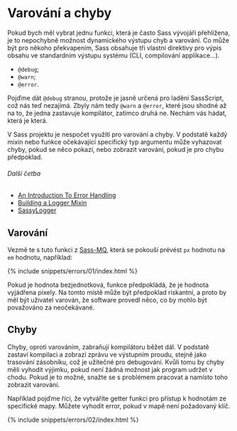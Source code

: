 
# Varování a chyby

Pokud bych měl vybrat jednu funkci, která je často Sass vývojáři přehlížena, je to nepochybně možnost dynamického výstupu chyb a varování. Co může být pro někoho překvapením, Sass obsahuje tři vlastní direktivy pro výpis obsahu ve standardním výstupu systému (CLI, compilování applikace...).

* `@debug`;
* `@warn`;
* `@error`.

Pojďme dát `@debug` stranou, protože je jasně určená pro ladění SassScript, což nás teď nezajímá. Zbyly nám tedy `@warn` a `@error`, které jsou shodné až na to, že jedna zastavuje kompilátor, zatímco druhá ne. Nechám vás hádat, která je která.

V Sass projektu je nespočet využití pro varování a chyby. V podstatě každý mixin nebo funkce očekávající specifický typ argumentu může vyhazovat chyby, pokud se něco pokazí, nebo zobrazit varování, pokud je pro chybu předpoklad.

###### Další četba

* [An Introduction To Error Handling](http://webdesign.tutsplus.com/tutorials/an-introduction-to-error-handling-in-sass--cms-19996)
* [Building a Logger Mixin](http://webdesign.tutsplus.com/tutorials/building-a-logger-mixin-in-sass--cms-22070)
* [SassyLogger](https://github.com/HugoGiraudel/SassyLogger)

## Varování

Vezmě te s tuto funkci z [Sass-MQ](https://github.com/sass-mq/sass-mq), která se pokouší prévést `px` hodnotu na `em` hodnotu, například:

{% include snippets/errors/01/index.html %}

Pokud je hodnota bezjednotková, funkce předpokládá, že je hodnota vyjádřena pixely. Na tomto místě může být předpoklad riskantní, a proto by měl být uživatel varován, že software provedl něco, co by mohlo být považováno za neočekávané.

## Chyby

Chyby, oproti varováním, zabraňují kompilátoru běžet dál. V podstatě zastaví kompilaci a zobrazí zprávu ve výstupním proudu, stejně jako trasování zásobníku, což je užitečné pro debugování. Kvůli tomu by chyby měli vyhodit výjimku, pokud není žádná možnost jak program udržet v chodu. Pokud je to možné, snažte se s problémem pracovat a namísto toho zobrazit varování.

Například pojďme říci, že vytváříte getter funkci pro přístup k hodnotám ze specifické mapy. Můžete vyhodit error, pokud v mapě není požadovaný klíč.

{% include snippets/errors/02/index.html %}
